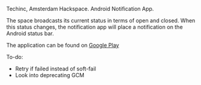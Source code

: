 Techinc, Amsterdam Hackspace.
Android Notification App.

The space broadcasts its current status in terms of open and closed.
When this status changes, the notification app will place a notification on the Android status bar.

The application can be found on [Google Play](https://github.com/techinc/Techinc-Notify/raw/master/bin/Techinc-Notify.apk)

To-do:

- Retry if failed instead of soft-fail
- Look into deprecating GCM